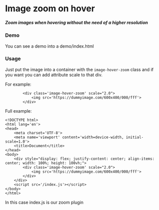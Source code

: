 # Image zoom on hover
##### Zoom images when hovering without the need of a higher resolution

### Demo

You can see a demo into a demo/index.html

### Usage
Just put the image into a container with the `image-hover-zoom` class and if you want you can add attribute scale to that div.

For example:
```
        <div class='image-hover-zoom' scale="2.0">
            <img src='https://dummyimage.com/600x400/000/fff'>
        </div>
```

Full example:

```
<!DOCTYPE html>
<html lang='en'>
<head>
    <meta charset='UTF-8'>
    <meta name='viewport' content='width=device-width, initial-scale=1.0'>
    <title>Document</title>
</head>
<body>
    <div style="display: flex; justify-content: center; align-items: center; width: 100%; height: 100vh;">
        <div class='image-hover-zoom' scale="2.0">
            <img src='https://dummyimage.com/600x400/000/fff'>
        </div>
    </div>
    <script src='/index.js'></script>
</body>
</html>
```

In this case index.js is our zoom plugin